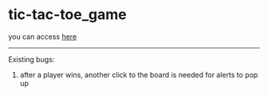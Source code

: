 # tic-tac-toe_game
you can access [here](https://0529bill.github.io/tic-tac-toe_game/)


---

Existing bugs:
1. after a player wins, another click to the board is needed for alerts to pop up

 

